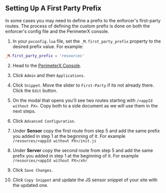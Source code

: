 ## <a name="first_party_prefix"></a>Setting Up A First Party Prefix

In some cases you may need to define a prefix to the enforcer's first-party routes. The process of defining the custom prefix is done on both the enforcer's config file and the PerimeterX console. 

1. In your `pxconfig.lua` file, set the `_M.first_party_prefix` property to the desired prefix value. For example:

```lua
_M.first_party_prefix = 'resources'
```

2. Head to the [PerimeterX Console](https://console.perimeterx.com).

3. Click `Admin` and then `Applications`.

4. Click `Snippet`. Move the slider to `First-Party` if its not already there. Click the `Edit` button.

5. On the modal that opens you'll see two routes starting with `/<appId without PX>`. Copy both to a side document as we will use them in the next steps.

6. Click `Advanced Configuration`.

7. Under **Sensor** copy the first route from step 5 and add the same prefix you added in step 1 at the beginning of it. For example `/resources/<appId without PX>/init.js`

8. Under **Server** copy the second route from step 5 and add the same prefix you added in step 1 at the beginning of it. For example `/resources/<appId without PX>/xhr`

9. Click `Save Changes`.

10. Click `Copy Snippet` and update the JS sensor snippet of your site with the updated one.



